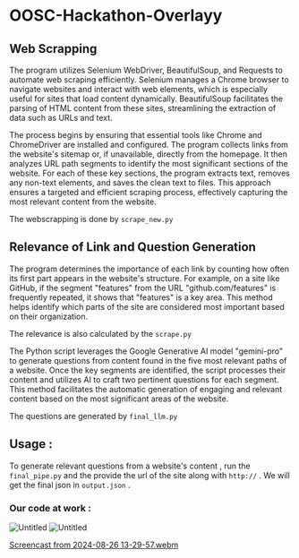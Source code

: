 # OOSC-Hackathon-Overlayy

## Web Scrapping 

The program utilizes Selenium WebDriver, BeautifulSoup, and Requests to automate web scraping efficiently. Selenium manages a Chrome browser to navigate websites and interact with web elements, which is especially useful for sites that load content dynamically. BeautifulSoup facilitates the parsing of HTML content from these sites, streamlining the extraction of data such as URLs and text.

The process begins by ensuring that essential tools like Chrome and ChromeDriver are installed and configured. The program collects links from the website's sitemap or, if unavailable, directly from the homepage. It then analyzes URL path segments to identify the most significant sections of the website. For each of these key sections, the program extracts text, removes any non-text elements, and saves the clean text to files. This approach ensures a targeted and efficient scraping process, effectively capturing the most relevant content from the website.

The webscrapping is done by `scrape_new.py` 

## Relevance of Link and  Question Generation

The program determines the importance of each link by counting how often its first part appears in the website's structure. For example, on a site like GitHub, if the segment "features" from the URL "github.com/features" is frequently repeated, it shows that "features" is a key area. This method helps identify which parts of the site are considered most important based on their organization.

The relevance is also calculated by the `scrape.py` 

The Python script leverages the Google Generative AI model "gemini-pro" to generate questions from content found in the five most relevant paths of a website. Once the key segments are identified, the script processes their content and utilizes AI to craft two pertinent questions for each segment. This method facilitates the automatic generation of engaging and relevant content based on the most significant areas of the website.

The questions are generated by `final_llm.py`


## Usage : 

To generate relevant questions from a website's content , run the `final_pipe.py` and the provide the url of the site along with `http://` .
We will get the final json in `output.json` .

### Our code at work : 
  ![Untitled](https://github.com/user-attachments/assets/ed5b61f6-d345-4caf-9741-fa9544ddd057)
![Untitled](https://github.com/user-attachments/assets/70a8d411-489e-4e7b-9b9e-56d41a52c96b)


[Screencast from 2024-08-26 13-29-57.webm](https://github.com/user-attachments/assets/c3af4b4d-c330-4939-8f19-6bfbc191b201)


